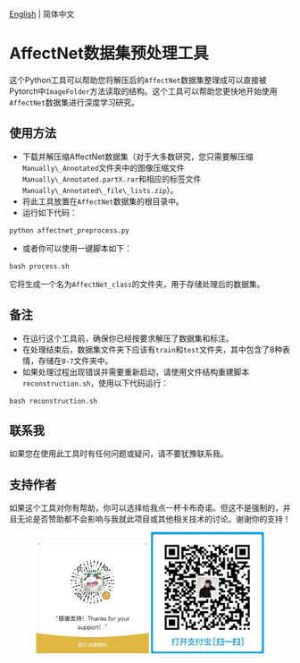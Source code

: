 [English](README.md) | 简体中文
# AffectNet数据集预处理工具
这个Python工具可以帮助您将解压后的``AffectNet``数据集整理成可以直接被Pytorch中``ImageFolder``方法读取的结构。这个工具可以帮助您更快地开始使用``AffectNet``数据集进行深度学习研究。

## 使用方法

- 下载并解压缩AffectNet数据集（对于大多数研究，您只需要解压缩``Manually\_Annotated``文件夹中的图像压缩文件``Manually\_Annotated.partX.rar``和相应的标签文件``Manually\_Annotated\_file\_lists.zip``）。
- 将此工具放置在``AffectNet``数据集的根目录中。
- 运行如下代码：
```shell
python affectnet_preprocess.py
```
- 或者你可以使用一键脚本如下：
```shell
bash process.sh
```
它将生成一个名为``AffectNet_class``的文件夹，用于存储处理后的数据集。

## 备注

- 在运行这个工具前，确保你已经按要求解压了数据集和标注。
- 在处理结束后，数据集文件夹下应该有``train``和``test``文件夹，其中包含了8种表情，存储在``0-7``文件夹中。
- 如果处理过程出现错误并需要重新启动，请使用文件结构重建脚本``reconstruction.sh``，使用以下代码运行：
```shell
bash reconstruction.sh
```

## 联系我

如果您在使用此工具时有任何问题或疑问，请不要犹豫联系我。

## 支持作者

如果这个工具对你有帮助，你可以选择给我点一杯卡布奇诺。但这不是强制的，并且无论是否赞助都不会影响与我就此项目或其他相关技术的讨论。谢谢你的支持！

<div align="center">
    <img src="./pic/wechat_pay.jpg" width="40%" alt="微信支付">
    <img src="./pic/alipay1.jpg" width="40%" alt="支付宝">
</div>
